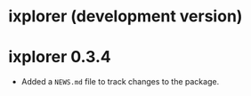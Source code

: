 # ixplorer (development version)

# ixplorer 0.3.4

* Added a `NEWS.md` file to track changes to the package.
